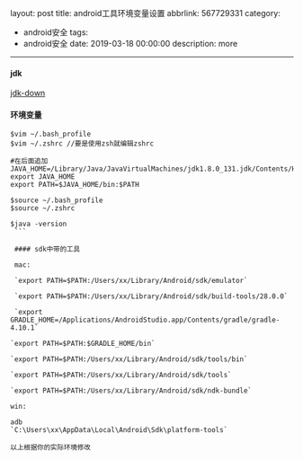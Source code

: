layout: post
title: android工具环境变量设置
abbrlink: 567729331
category:
  - android安全
tags:
  - android安全
date: 2019-03-18 00:00:00
description: more
---
#### jdk

[jdk-down](https://www.oracle.com/technetwork/java/javase/downloads/index.html)  

#### 环境变量
````
$vim ~/.bash_profile
$vim ~/.zshrc //要是使用zsh就编辑zshrc

#在后面追加
JAVA_HOME=/Library/Java/JavaVirtualMachines/jdk1.8.0_131.jdk/Contents/Home
export JAVA_HOME
export PATH=$JAVA_HOME/bin:$PATH

$source ~/.bash_profile
$source ~/.zshrc

$java -version
 ```
 
 #### sdk中带的工具
 
 mac:  
 
 `export PATH=$PATH:/Users/xx/Library/Android/sdk/emulator`
 
 `export PATH=$PATH:/Users/xx/Library/Android/sdk/build-tools/28.0.0`  
 
 `export GRADLE_HOME=/Applications/AndroidStudio.app/Contents/gradle/gradle-4.10.1`  
 
`export PATH=$PATH:$GRADLE_HOME/bin`  

`export PATH=$PATH:/Users/xx/Library/Android/sdk/tools/bin`  

`export PATH=$PATH:/Users/xx/Library/Android/sdk/tools`  

`export PATH=$PATH:/Users/xx/Library/Android/sdk/ndk-bundle`  

win:  

adb  
`C:\Users\xx\AppData\Local\Android\Sdk\platform-tools`

以上根据你的实际环境修改
